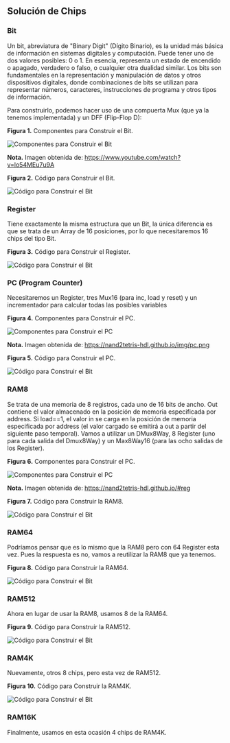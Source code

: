 ## Solución de Chips

### Bit
Un bit, abreviatura de "Binary Digit" (Dígito Binario), es la unidad más básica de información en sistemas digitales y computación. Puede tener uno de dos valores posibles: 0 o 1. En esencia, representa un estado de encendido o apagado, verdadero o falso, o cualquier otra dualidad similar. Los bits son fundamentales en la representación y manipulación de datos y otros dispositivos digitales, donde combinaciones de bits se utilizan para representar números, caracteres, instrucciones de programa y otros tipos de información.

Para construirlo, podemos hacer uso de una compuerta Mux (que ya la tenemos implementada) y un DFF (Flip-Flop D):


**Figura 1.** Componentes para Construir el Bit.


![Componentes para Construir el Bit](https://i.ibb.co/Z8xvkY1/Captura-de-pantalla-2024-02-25-114916.png)

**Nota.** Imagen obtenida de: https://www.youtube.com/watch?v=lo54MEu7u9A


**Figura 2.** Código para Construir el Bit.


![Código para Construir el Bit](https://i.ibb.co/QnG8Yzw/Captura-de-pantalla-2024-02-25-131106.png)


### Register

Tiene exactamente la misma estructura que un Bit, la única diferencia es que se trata de un Array de 16 posiciones, por lo que necesitaremos 16 chips del tipo Bit.


**Figura 3.** Código para Construir el Register.


![Código para Construir el Bit](https://i.ibb.co/QNxk9dh/Captura-de-pantalla-2024-02-25-130421.png)


### PC (Program Counter)

Necesitaremos un Register, tres Mux16 (para inc, load y reset) y un incrementador para calcular todas las posibles variables

**Figura 4.** Componentes para Construir el PC.


![Componentes para Construir el PC](https://nand2tetris-hdl.github.io/img/pc.png)

**Nota.** Imagen obtenida de: https://nand2tetris-hdl.github.io/img/pc.png

**Figura 5.** Código para Construir el PC.


![Código para Construir el Bit](https://i.ibb.co/1Q3vbhs/Captura-de-pantalla-2024-02-25-155436.png)

### RAM8

Se trata de una memoria de 8 registros, cada uno de 16 bits de ancho. Out contiene el valor almacenado en la posición de memoria especificada por address. Si load==1, el valor in se carga en la posición de memoria especificada por address (el valor cargado se emitirá a out a partir del siguiente paso temporal). Vamos a utilizar un DMux8Way, 8 Register (uno para cada salida del Dmux8Way) y un Max8Way16 (para las ocho salidas de los Register).

**Figura 6.** Componentes para Construir el PC.


![Componentes para Construir el PC](https://nand2tetris-hdl.github.io/img/ram8.png)

**Nota.** Imagen obtenida de: https://nand2tetris-hdl.github.io/#reg

**Figura 7.** Código para Construir la RAM8.


![Código para Construir el Bit](https://i.ibb.co/VpfDTwt/Captura-de-pantalla-2024-02-25-161125.png)

### RAM64

Podríamos pensar que es lo mismo que la RAM8 pero con 64 Register esta vez. Pues la respuesta es no, vamos a reutilizar la RAM8 que ya tenemos.

**Figura 8.** Código para Construir la RAM64.


![Código para Construir el Bit](https://i.ibb.co/ZzQHZ9X/Captura-de-pantalla-2024-02-25-164212.png)

### RAM512

Ahora en lugar de usar la RAM8, usamos 8 de la RAM64.

**Figura 9.** Código para Construir la RAM512.


![Código para Construir el Bit](https://i.ibb.co/K2dty98/Captura-de-pantalla-2024-02-25-175732.png)


### RAM4K

Nuevamente, otros 8 chips, pero esta vez de RAM512.

**Figura 10.** Código para Construir la RAM4K.


![Código para Construir el Bit](https://i.ibb.co/Xskvs3d/Captura-de-pantalla-2024-02-25-180145.png)


### RAM16K

Finalmente, usamos en esta ocasión 4 chips de RAM4K.

